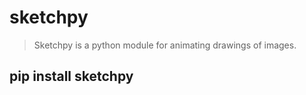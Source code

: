 # sketchpy
 > Sketchpy is a python module for animating drawings of images.
 ## pip install sketchpy 
